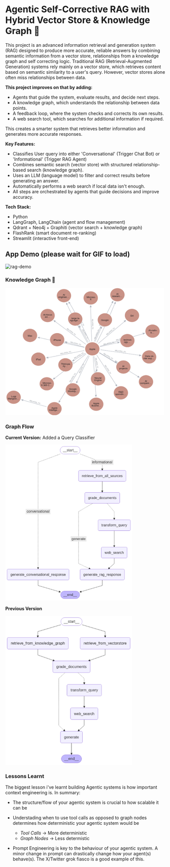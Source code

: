 # Agentic Self-Corrective RAG with Hybrid Vector Store & Knowledge Graph 🤖

This project is an advanced information retrieval and generation system (RAG) designed to produce more accurate, 
reliable answers by combining semantic information from a vector store, relationships from a knowledge graph and self
correcting logic. 
Traditional RAG (Retrieval-Augmented Generation) systems rely mainly on a vector store, which retrieves content based on 
semantic similarity to a user's query. However, vector stores alone often miss relationships between data. 

**This project improves on that by adding:**
- Agents that guide the system, evaluate results, and decide next steps. 
- A knowledge graph, which understands the relationship between data points. 
- A feedback loop, where the system checks and corrects its own results. 
- A web search tool, which searches for additional information if required. 

This creates a smarter system that retrieves better information and generates more accurate responses. 

**Key Features:**
- Classifies User query into either 'Conversational' (Trigger Chat Bot) or 'Informational' (Trigger RAG Agent)
- Combines semantic search (vector store) with structured relationship-based search (knowledge graph). 
- Uses an LLM (language model) to filter and correct results before generating an answer. 
- Automatically performs a web search if local data isn't enough. 
- All steps are orchestrated by agents that guide decisions and improve accuracy. 

**Tech Stack:**
- Python 
- LangGraph, LangChain (agent and flow management) 
- Qdrant + Neo4j + Graphiti (vector search + knowledge graph) 
- FlashRank (smart document re-ranking) 
- Streamlit (interactive front-end) 

## App Demo (please wait for GIF to load)
![rag-demo](./static/agentic_rag_demo.gif)


### Knowledge Graph 🎯
<p>
  <img src="./static/graphiti_KG.png" width="500" height="400" />
</p>

### Graph Flow
**Current Version:** Added a Query Classifier

<img src="./static/graph_flow_v1.png" width="400" style="margin-right:10px;" />

**Previous Version**

<img src="./static/graph_flow_v0.png" width="400" style="margin-right:10px;" />

### Lessons Learnt 
The biggest lesson i've learnt building Agentic systems is how important context engineering is. In summary:
- The structure/flow of your agentic system is crucial to how scalable it can be
- Understading when to use tool calls as opposed to graph nodes determines how deterministic your agentic system would be
    - *Tool Calls* -> More deterministic
    - *Graph Nodes* -> Less determistic 

- Prompt Engineering is key to the behaviour of your agentic system. A minor change in prompt can drastically change how your agent(s) behave(s). The X/Twitter grok fiasco is a good example of this.